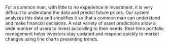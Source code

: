 For a common man, with little to no experience in investment, it is very difficult to understand the data and predict future prices. 
Our system analyzes this data and simplifies it so that a common man can understand and make financial decisions. 
A vast variety of asset predictions allow a wide number of users to invest according to their needs. 
Real-time portfolio management helps investors stay updated and respond quickly to market changes using line charts presenting trends. 
